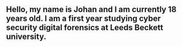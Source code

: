 ## Hello, my name is Johan and I am currently 18 years old. I am a first year studying cyber security digital forensics at Leeds Beckett university. 

<!--
**jdeol123/jdeol123** is a ✨ _special_ ✨ repository because its `README.md` (this file) appears on your GitHub profile.

